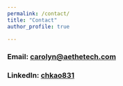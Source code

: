 ```yaml
---
permalink: /contact/
title: "Contact"
author_profile: true

---
```


### Email: carolyn@aethetech.com <br>
### LinkedIn: [chkao831](https://www.linkedin.com/in/chkao831/)
